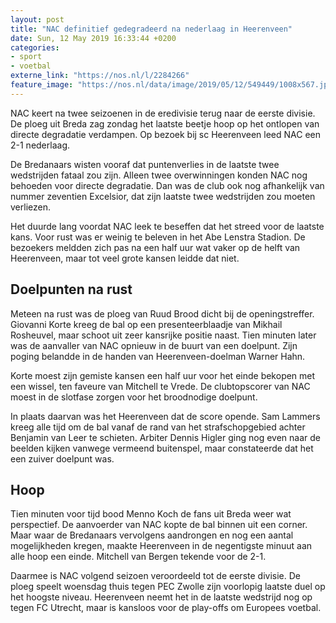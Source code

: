 ```yaml
---
layout: post
title: "NAC definitief gedegradeerd na nederlaag in Heerenveen"
date: Sun, 12 May 2019 16:33:44 +0200
categories: 
- sport 
- voetbal 
externe_link: "https://nos.nl/l/2284266"
feature_image: "https://nos.nl/data/image/2019/05/12/549449/1008x567.jpg"
---
```


<p>NAC keert na twee seizoenen in de eredivisie terug naar de eerste divisie. De ploeg uit Breda zag zondag het laatste beetje hoop op het ontlopen van directe degradatie verdampen. Op bezoek bij sc Heerenveen leed NAC een 2-1 nederlaag.</p>
<p>De Bredanaars wisten vooraf dat puntenverlies in de laatste twee wedstrijden fataal zou zijn. Alleen twee overwinningen konden NAC nog behoeden voor directe degradatie. Dan was de club ook nog afhankelijk van nummer zeventien Excelsior, dat zijn laatste twee wedstrijden zou moeten verliezen.</p>
<p>Het duurde lang voordat NAC leek te beseffen dat het streed voor de laatste kans. Voor rust was er weinig te beleven in het Abe Lenstra Stadion. De bezoekers meldden zich pas na een half uur wat vaker op de helft van Heerenveen, maar tot veel grote kansen leidde dat niet.</p>
<h2>Doelpunten na rust</h2>
<p>Meteen na rust was de ploeg van Ruud Brood dicht bij de openingstreffer. Giovanni Korte kreeg de bal op een presenteerblaadje van Mikhail Rosheuvel, maar schoot uit zeer kansrijke positie naast. Tien minuten later was de aanvaller van NAC opnieuw in de buurt van een doelpunt. Zijn poging belandde in de handen van Heerenveen-doelman Warner Hahn.</p>
<p>Korte moest zijn gemiste kansen een half uur voor het einde bekopen met een wissel, ten faveure van Mitchell te Vrede. De clubtopscorer van NAC moest in de slotfase zorgen voor het broodnodige doelpunt.</p>
<p>In plaats daarvan was het Heerenveen dat de score opende. Sam Lammers kreeg alle tijd om de bal vanaf de rand van het strafschopgebied achter Benjamin van Leer te schieten. Arbiter Dennis Higler ging nog even naar de beelden kijken vanwege vermeend buitenspel, maar constateerde dat het een zuiver doelpunt was.</p>
<h2>Hoop</h2>
<p>Tien minuten voor tijd bood Menno Koch de fans uit Breda weer wat perspectief. De aanvoerder van NAC kopte de bal binnen uit een corner. Maar waar de Bredanaars vervolgens aandrongen en nog een aantal mogelijkheden kregen, maakte Heerenveen in de negentigste minuut aan alle hoop een einde. Mitchell van Bergen tekende voor de 2-1.</p>
<p>Daarmee is NAC volgend seizoen veroordeeld tot de eerste divisie. De ploeg speelt woensdag thuis tegen PEC Zwolle zijn voorlopig laatste duel op het hoogste niveau. Heerenveen neemt het in de laatste wedstrijd nog op tegen FC Utrecht, maar is kansloos voor de play-offs om Europees voetbal.</p>
